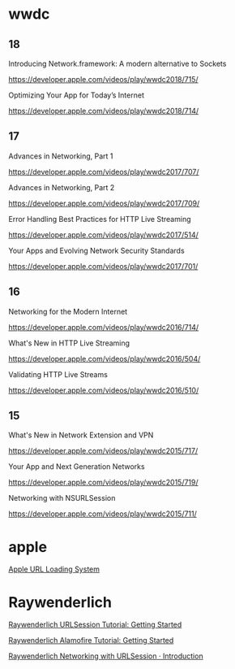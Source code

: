 

# wwdc

## 18

Introducing Network.framework: A modern alternative to Sockets

https://developer.apple.com/videos/play/wwdc2018/715/



Optimizing Your App for Today’s Internet

https://developer.apple.com/videos/play/wwdc2018/714/



## 17

Advances in Networking, Part 1

https://developer.apple.com/videos/play/wwdc2017/707/



Advances in Networking, Part 2

https://developer.apple.com/videos/play/wwdc2017/709/



Error Handling Best Practices for HTTP Live Streaming

https://developer.apple.com/videos/play/wwdc2017/514/



Your Apps and Evolving Network Security Standards

https://developer.apple.com/videos/play/wwdc2017/701/



## 16

Networking for the Modern Internet

https://developer.apple.com/videos/play/wwdc2016/714/



What's New in HTTP Live Streaming

https://developer.apple.com/videos/play/wwdc2016/504/



Validating HTTP Live Streams

https://developer.apple.com/videos/play/wwdc2016/510/



## 15

What's New in Network Extension and VPN

https://developer.apple.com/videos/play/wwdc2015/717/



Your App and Next Generation Networks

https://developer.apple.com/videos/play/wwdc2015/719/



Networking with NSURLSession

https://developer.apple.com/videos/play/wwdc2015/711/



# apple

[Apple URL Loading System](https://developer.apple.com/documentation/foundation/url_loading_system)





# Raywenderlich

[Raywenderlich URLSession Tutorial: Getting Started](https://www.raywenderlich.com/567-urlsession-tutorial-getting-started)

[Raywenderlich Alamofire Tutorial: Getting Started](https://www.raywenderlich.com/35-alamofire-tutorial-getting-started)

[Raywenderlich Networking with URLSession · Introduction](https://www.raywenderlich.com/3986-networking-with-urlsession/lessons/1)